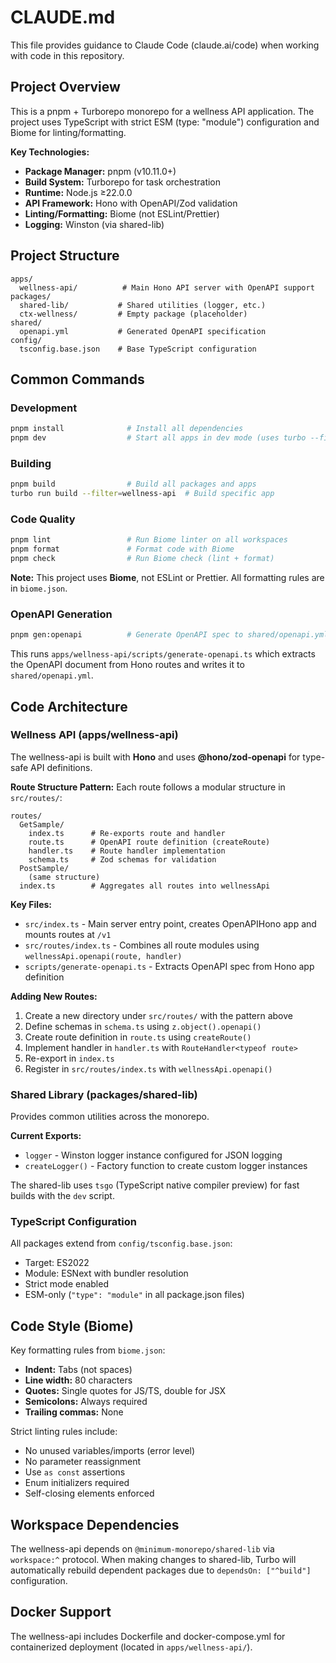 # CLAUDE.md

This file provides guidance to Claude Code (claude.ai/code) when working with code in this repository.

## Project Overview

This is a pnpm + Turborepo monorepo for a wellness API application. The project uses TypeScript with strict ESM (type: "module") configuration and Biome for linting/formatting.

**Key Technologies:**
- **Package Manager:** pnpm (v10.11.0+)
- **Build System:** Turborepo for task orchestration
- **Runtime:** Node.js ≥22.0.0
- **API Framework:** Hono with OpenAPI/Zod validation
- **Linting/Formatting:** Biome (not ESLint/Prettier)
- **Logging:** Winston (via shared-lib)

## Project Structure

```
apps/
  wellness-api/          # Main Hono API server with OpenAPI support
packages/
  shared-lib/           # Shared utilities (logger, etc.)
  ctx-wellness/         # Empty package (placeholder)
shared/
  openapi.yml           # Generated OpenAPI specification
config/
  tsconfig.base.json    # Base TypeScript configuration
```

## Common Commands

### Development
```bash
pnpm install              # Install all dependencies
pnpm dev                  # Start all apps in dev mode (uses turbo --filter=./apps/*)
```

### Building
```bash
pnpm build                # Build all packages and apps
turbo run build --filter=wellness-api  # Build specific app
```

### Code Quality
```bash
pnpm lint                 # Run Biome linter on all workspaces
pnpm format               # Format code with Biome
pnpm check                # Run Biome check (lint + format)
```

**Note:** This project uses **Biome**, not ESLint or Prettier. All formatting rules are in `biome.json`.

### OpenAPI Generation
```bash
pnpm gen:openapi          # Generate OpenAPI spec to shared/openapi.yml
```

This runs `apps/wellness-api/scripts/generate-openapi.ts` which extracts the OpenAPI document from Hono routes and writes it to `shared/openapi.yml`.

## Code Architecture

### Wellness API (apps/wellness-api)

The wellness-api is built with **Hono** and uses **@hono/zod-openapi** for type-safe API definitions.

**Route Structure Pattern:**
Each route follows a modular structure in `src/routes/`:
```
routes/
  GetSample/
    index.ts      # Re-exports route and handler
    route.ts      # OpenAPI route definition (createRoute)
    handler.ts    # Route handler implementation
    schema.ts     # Zod schemas for validation
  PostSample/
    (same structure)
  index.ts        # Aggregates all routes into wellnessApi
```

**Key Files:**
- `src/index.ts` - Main server entry point, creates OpenAPIHono app and mounts routes at `/v1`
- `src/routes/index.ts` - Combines all route modules using `wellnessApi.openapi(route, handler)`
- `scripts/generate-openapi.ts` - Extracts OpenAPI spec from Hono app definition

**Adding New Routes:**
1. Create a new directory under `src/routes/` with the pattern above
2. Define schemas in `schema.ts` using `z.object().openapi()`
3. Create route definition in `route.ts` using `createRoute()`
4. Implement handler in `handler.ts` with `RouteHandler<typeof route>`
5. Re-export in `index.ts`
6. Register in `src/routes/index.ts` with `wellnessApi.openapi()`

### Shared Library (packages/shared-lib)

Provides common utilities across the monorepo.

**Current Exports:**
- `logger` - Winston logger instance configured for JSON logging
- `createLogger()` - Factory function to create custom logger instances

The shared-lib uses `tsgo` (TypeScript native compiler preview) for fast builds with the `dev` script.

### TypeScript Configuration

All packages extend from `config/tsconfig.base.json`:
- Target: ES2022
- Module: ESNext with bundler resolution
- Strict mode enabled
- ESM-only (`"type": "module"` in all package.json files)

## Code Style (Biome)

Key formatting rules from `biome.json`:
- **Indent:** Tabs (not spaces)
- **Line width:** 80 characters
- **Quotes:** Single quotes for JS/TS, double for JSX
- **Semicolons:** Always required
- **Trailing commas:** None

Strict linting rules include:
- No unused variables/imports (error level)
- No parameter reassignment
- Use `as const` assertions
- Enum initializers required
- Self-closing elements enforced

## Workspace Dependencies

The wellness-api depends on `@minimum-monorepo/shared-lib` via `workspace:^` protocol. When making changes to shared-lib, Turbo will automatically rebuild dependent packages due to `dependsOn: ["^build"]` configuration.

## Docker Support

The wellness-api includes Dockerfile and docker-compose.yml for containerized deployment (located in `apps/wellness-api/`).
